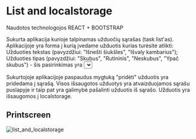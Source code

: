 # List and localstorage

Naudotos technologojos REACT + BOOTSTRAP

Sukurta aplikacija kurioje talpinamas užduočių sąrašas (task list'as). Aplikacijoje yra forma į kurią įvedame užduotis kurias turėsite atlikti:
Užduoties tekstas (pavyzdžiui: "Išnešti šiukšles", "Išvaly kambarius");
Užduoties tipas (pavyzdžiui: "Skubus", "Rutininis", "Neskubus", "Ypač skubus") - šis pasirinkimas yra <select> tipas.
  
  Sukurtojoje aplikacijoje paspaudus mygtuką "pridėti" užduotis yra pridedama į sąrašą. Visos išsaugotos užduotys yra atvaizduojamos sąrašu puslapyje ir taip pat yra galimybė pašalinti užduotis iš sąrašo. Užduotis yra išsaugomos į localstorage. 

## Printscreen
![list_and_localstorage](https://user-images.githubusercontent.com/117721797/214674110-c20c8271-82eb-4324-ad00-9ec90890aa43.jpg)

  
  
  
  
  
  
  
  
  
   
